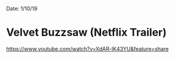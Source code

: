 Date: 1/10/19

# Velvet Buzzsaw (Netflix Trailer)

https://www.youtube.com/watch?v=XdAR-lK43YU&feature=share

